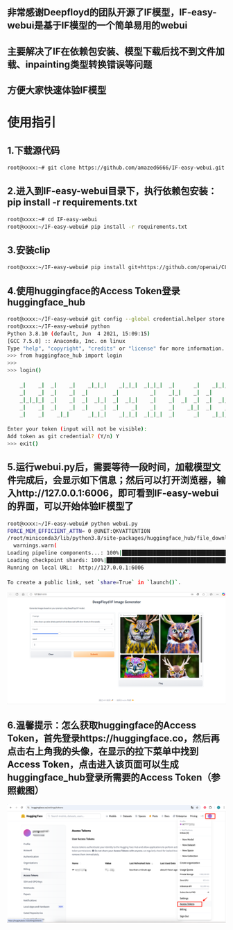 ## 非常感谢Deepfloyd的团队开源了IF模型，IF-easy-webui是基于IF模型的一个简单易用的webui
## 主要解决了IF在依赖包安装、模型下载后找不到文件加载、inpainting类型转换错误等问题
## 方便大家快速体验IF模型

# 使用指引
## 1.下载源代码
```bash 
root@xxxx:~# git clone https://github.com/amazed6666/IF-easy-webui.git
```

## 2.进入到IF-easy-webui目录下，执行依赖包安装：pip install -r requirements.txt
```bash 
root@xxxx:~# cd IF-easy-webui
root@xxxx:~/IF-easy-webui# pip install -r requirements.txt
```

## 3.安装clip
```bash 
root@xxxx:~/IF-easy-webui# pip install git+https://github.com/openai/CLIP.git --no-deps
```

## 4.使用huggingface的Access Token登录huggingface_hub
```bash 
root@xxxx:~/IF-easy-webui# git config --global credential.helper store
root@xxxx:~/IF-easy-webui# python
Python 3.8.10 (default, Jun  4 2021, 15:09:15) 
[GCC 7.5.0] :: Anaconda, Inc. on linux
Type "help", "copyright", "credits" or "license" for more information.
>>> from huggingface_hub import login
>>> 
>>> login()

    _|    _|  _|    _|    _|_|_|    _|_|_|  _|_|_|  _|      _|    _|_|_|      _|_|_|_|    _|_|      _|_|_|  _|_|_|_|
    _|    _|  _|    _|  _|        _|          _|    _|_|    _|  _|            _|        _|    _|  _|        _|
    _|_|_|_|  _|    _|  _|  _|_|  _|  _|_|    _|    _|  _|  _|  _|  _|_|      _|_|_|    _|_|_|_|  _|        _|_|_|
    _|    _|  _|    _|  _|    _|  _|    _|    _|    _|    _|_|  _|    _|      _|        _|    _|  _|        _|
    _|    _|    _|_|      _|_|_|    _|_|_|  _|_|_|  _|      _|    _|_|_|      _|        _|    _|    _|_|_|  _|_|_|_|

Enter your token (input will not be visible): 
Add token as git credential? (Y/n) Y
>>> exit()
```

## 5.运行webui.py后，需要等待一段时间，加载模型文件完成后，会显示如下信息；然后可以打开浏览器，输入http://127.0.0.1:6006，即可看到IF-easy-webui的界面，可以开始体验IF模型了
```bash 
root@xxxx:~/IF-easy-webui# python webui.py
FORCE_MEM_EFFICIENT_ATTN= 0 @UNET:QKVATTENTION
/root/miniconda3/lib/python3.8/site-packages/huggingface_hub/file_download.py:791: FutureWarning: The `force_filename` parameter is deprecated as a new caching system, which keeps the filenames as they are on the Hub, is now in place.
  warnings.warn(
Loading pipeline components...: 100%|████████████████████████████████████████████████████████████████████████████████████████████████████████| 6/6 [00:00<00:00,  8.59it/s]
Loading checkpoint shards: 100%|█████████████████████████████████████████████████████████████████████████████████████████████████████████████| 2/2 [00:19<00:00,  9.86s/it]
Running on local URL:  http://127.0.0.1:6006

To create a public link, set `share=True` in `launch()`.
``` 
![webui](pics/webui.png)

## 6.温馨提示：怎么获取huggingface的Access Token，首先登录https://huggingface.co，然后再点击右上角我的头像，在显示的拉下菜单中找到Access Token，点击进入该页面可以生成huggingface_hub登录所需要的Access Token（参照截图）
![huggingface-accesstokens](pics/huggingface-accesstokens.png)

